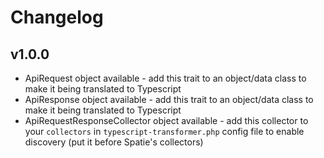 # Changelog

## v1.0.0

- ApiRequest object available - add this trait to an object/data class to make it being translated to Typescript
- ApiResponse object available - add this trait to an object/data class to make it being translated to Typescript
- ApiRequestResponseCollector object available - add this collector to your `collectors` in `typescript-transformer.php` config file to enable discovery (put it before Spatie's collectors)
